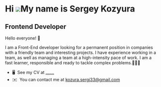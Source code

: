 
Hi ![](https://user-images.githubusercontent.com/18350557/176309783-0785949b-9127-417c-8b55-ab5a4333674e.gif)My name is Sergey Kozyura
======================================================================================================================================

Frontend Developer
-------------------------

Hello everyone! 👋 

I am a Front-End developer looking for a permanent position in companies with a friendly team and interesting projects.
I have experience working in a team, as well as managing a team at a high-intensity pace of work. I am a fast learner, responsible and ready to tackle complex problems.🚀🚀🚀


* 🖥️  See my CV at [.......](https://drive.google.com/file/d/1l98CVBo6hLMalZQoLw2bvkhuzpHwEXyL/view?usp=sharing)
* ✉️  You can contact me at [kozura.sergj33@gmail.com](mailto:kozura.sergj33@gmail.com)

